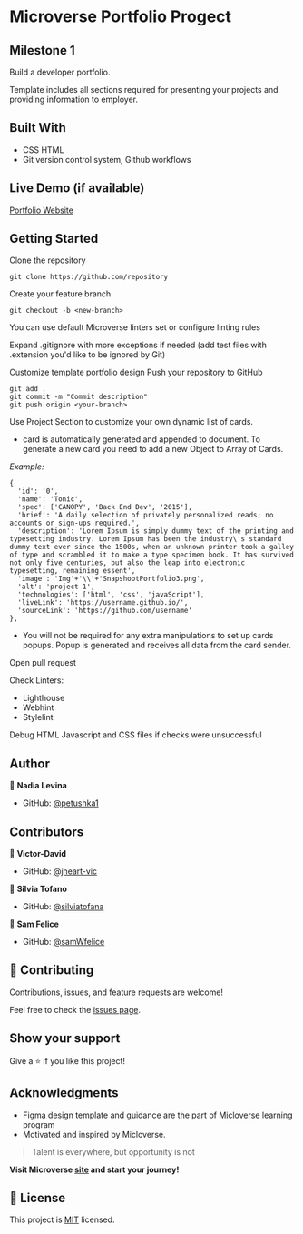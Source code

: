 # Microverse Portfolio Progect
## Milestone 1

Build a developer portfolio.

Template includes all sections required for presenting your projects and providing information to employer.



## Built With

- CSS HTML
- Git version control system, Github workflows



## Live Demo (if available)

[Portfolio Website](https://petushka1.github.io/microverse-m1-w1-d3-portfolio-production/)



## Getting Started

Clone the repository

```
git clone https://github.com/repository
```
Create your feature branch

```
git checkout -b <new-branch>
```

You can use default Microverse linters set or configure linting rules

Expand .gitignore with more exceptions if needed
(add test files with .extension you'd like to be ignored by Git)

Customize template portfolio design
Push your repository to GitHub

```
git add .
git commit -m "Commit description"
git push origin <your-branch>
```

Use Project Section to customize your own dynamic list of cards.
- card is automatically generated and appended to document. To generate a new card you need to add a new Object to Array of Cards.

*Example:*

```
{
  'id': '0',
  'name': 'Tonic',
  'spec': ['CANOPY', 'Back End Dev', '2015'],
  'brief': 'A daily selection of privately personalized reads; no accounts or sign-ups required.',
  'description': 'Lorem Ipsum is simply dummy text of the printing and typesetting industry. Lorem Ipsum has been the industry\'s standard dummy text ever since the 1500s, when an unknown printer took a galley of type and scrambled it to make a type specimen book. It has survived not only five centuries, but also the leap into electronic typesetting, remaining essent',
  'image': 'Img'+'\\'+'SnapshootPortfolio3.png',
  'alt': 'project 1',
  'technologies': ['html', 'css', 'javaScript'],
  'liveLink': 'https://username.github.io/',
  'sourceLink': 'https://github.com/username'
},
```
- You will not be required for any extra manipulations to set up cards popups. Popup is generated and receives all data from the card sender.

Open pull request

Check Linters:
- Lighthouse
- Webhint
- Stylelint

Debug HTML Javascript and CSS files if checks were unsuccessful




## Author

👤 **Nadia Levina**

- GitHub: [@petushka1](https://github.com/petushka1)



## Contributors

👤 **Victor-David**

- GitHub: [@jheart-vic](https://github.com/jheart-vic?tab=repositories)

👤 **Silvia Tofano**

- GitHub: [@silviatofana](https://github.com/silviatofana?tab=repositories)

👤 **Sam Felice**

- GitHub: [@samWfelice](https://github.com/samWfelice?tab=repositories)




## 🤝 Contributing

Contributions, issues, and feature requests are welcome!

Feel free to check the [issues page](https://github.com/petushka1/microverse-m1-w1-d3-portfolio-production/issues).

## Show your support

Give a ⭐️ if you like this project!

## Acknowledgments

- Figma design template and guidance are the part of [Micloverse](https://github.com/microverseinc) learning program
- Motivated and inspired by Micloverse.
> Talent is everywhere, but opportunity is not

**Visit Microverse [site](https://www.microverse.org/) and start your journey!**

## 📝 License

This project is [MIT](./MIT.md) licensed.
